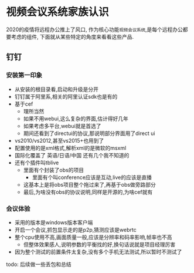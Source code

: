 # 视频会议系统家族认识

2020的疫情将远程办公推上了风口,
作为核心功能`视频会议系统`,是每个远程办公都要考虑的组件,
下面就从某些特定的角度来看看这些产品.

## 钉钉

### 安装第一印象

- 从安装的根目录看,启动和升级是分开
- 钉钉属于阿里系,相关的阿里认证sdk也是有的
- 基于cef
  - 理所当然
  - 如果不用webui,这么复杂的界面,估计得好几年
  - 如果考虑多平台,webui就是首选了
  - 期间还看到了directui的协议,那说明部分界面用了direct ui
- vs2010/vs2012,甚至vs2015+也用到了
- 配置使用的是xml格式,解析xml的是微软的msxml
- 国际化覆盖了 英语/日语/中国 还有几个我不知道的
- 还有个插件叫tblive
  - 里面有个封装了obs的项目
    - 里面有个叫conference应该是互动,live的应该是直播
  - 这基本上是将obs项目整个拖过来了,再基于obs做旁路部分
  - 最后,为啥没有obs的协议说明,同样是开源的,为啥cef就有

### 会议体验

- 采用的版本是windows版本客户端
- 开启一个会议,抓包显示走的是p2p,猜测应该是webrtc
- 整个cpu使用不高,画面质量一般,应该是分辨率和码率影响,帧率也不高
  - 但整体效果感人,说明参数的平衡找的好,换句话说就是项目经理厉害
- 因为整个测试的前置条件太复杂,没有多个手机无法测试,所以暂时不测试了

todo: 后续做一些丢包和总结
